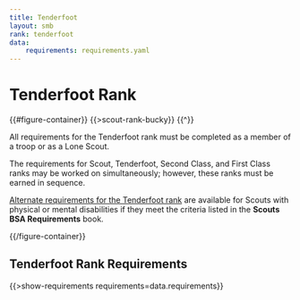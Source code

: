 ```yaml
---
title: Tenderfoot
layout: smb
rank: tenderfoot
data:
    requirements: requirements.yaml
---
```


# Tenderfoot Rank

{{#figure-container}}
{{>scout-rank-bucky}}
{{^}}

All requirements for the Tenderfoot rank must be completed as a member of a troop or as a Lone Scout.

The requirements for Scout, Tenderfoot, Second Class, and First Class ranks may be worked on simultaneously; however, these ranks must be earned in sequence.

[Alternate requirements for the Tenderfoot rank](../alternative-requirements/) are available for Scouts with physical or mental disabilities if they meet the criteria listed in the **Scouts BSA Requirements** book.

{{/figure-container}}

## Tenderfoot Rank Requirements

{{>show-requirements requirements=data.requirements}}
